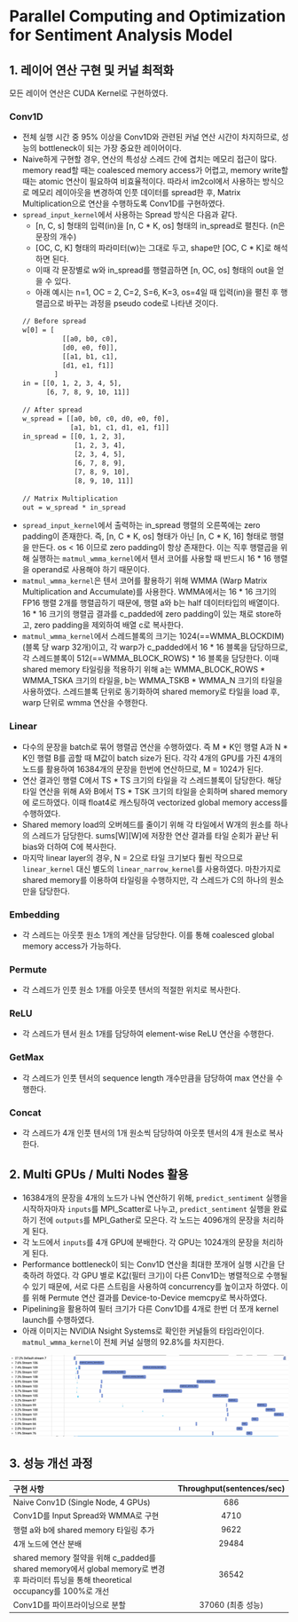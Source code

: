 # Parallel Computing and Optimization for Sentiment Analysis Model

## 1. 레이어 연산 구현 및 커널 최적화
모든 레이어 연산은 CUDA Kernel로 구현하였다.   
### Conv1D
- 전체 실행 시간 중 95% 이상을 Conv1D와 관련된 커널 연산 시간이 차지하므로, 성능의 bottleneck이 되는 가장 중요한 레이어이다.
- Naive하게 구현할 경우, 연산의 특성상 스레드 간에 겹치는 메모리 접근이 많다. memory read할 때는 coalesced memory access가 어렵고, memory write할 때는 atomic 연산이 필요하여 비효율적이다. 따라서 im2col에서 사용하는 방식으로 메모리 레이아웃을 변경하여 인풋 데이터를 spread한 후, Matrix Multiplication으로 연산을 수행하도록 Conv1D를 구현하였다.
- `spread_input_kernel`에서 사용하는 Spread 방식은 다음과 같다. 
  - [n, C, s] 형태의 입력(in)을 [n, C * K, os] 형태의 in_spread로 펼친다. (n은 문장의 개수)
  - [OC, C, K] 형태의 파라미터(w)는 그대로 두고, shape만 [OC, C * K]로 해석하면 된다.
  - 이때 각 문장별로 w와 in_spread를 행렬곱하면 [n, OC, os] 형태의 out을 얻을 수 있다. 
  - 아래 예시는 n=1, OC = 2, C=2, S=6, K=3, os=4일 때 입력(in)을 펼친 후 행렬곱으로 바꾸는 과정을 pseudo code로 나타낸 것이다.
  ```
  // Before spread
  w[0] = [
            [[a0, b0, c0],
            [d0, e0, f0]],
            [[a1, b1, c1],
            [d1, e1, f1]]
          ]
  in = [[0, 1, 2, 3, 4, 5],
        [6, 7, 8, 9, 10, 11]]

  // After spread
  w_spread = [[a0, b0, c0, d0, e0, f0],
              [a1, b1, c1, d1, e1, f1]]
  in_spread = [[0, 1, 2, 3],
               [1, 2, 3, 4],
               [2, 3, 4, 5],
               [6, 7, 8, 9],
               [7, 8, 9, 10],
               [8, 9, 10, 11]]

  // Matrix Multiplication
  out = w_spread * in_spread
  ```
- `spread_input_kernel`에서 출력하는 in_spread 행렬의 오른쪽에는 zero padding이 존재한다. 즉, [n, C * K, os] 형태가 아닌 [n, C * K, 16] 형태로 행렬을 만든다. os < 16 이므로 zero padding이 항상 존재한다. 이는 직후 행렬곱을 위해 실행하는 `matmul_wmma_kernel`에서 텐서 코어를 사용할 때 반드시 16 * 16 행렬을 operand로 사용해야 하기 때문이다.
- `matmul_wmma_kernel`은 텐서 코어를 활용하기 위해 WMMA (Warp Matrix Multiplication and Accumulate)를 사용한다. WMMA에서는 16 * 16 크기의 FP16 행렬 2개를 행렬곱하기 때문에, 행렬 a와 b는 half 데이터타입의 배열이다. 16 * 16 크기의 행렬곱 결과를 c_padded에 zero padding이 있는 채로 store하고, zero padding을 제외하여 배열 c로 복사한다. 
- `matmul_wmma_kernel`에서 스레드블록의 크기는 1024(==WMMA_BLOCKDIM) (블록 당 warp 32개)이고, 각 warp가 c_padded에서 16 * 16 블록을 담당하므로, 각 스레드블록이 512(==WMMA_BLOCK_ROWS) * 16 블록을 담당한다. 이때 shared memory 타일링을 적용하기 위해 a는 WMMA_BLOCK_ROWS * WMMA_TSKA 크기의 타일을, b는 WMMA_TSKB * WMMA_N 크기의 타일을 사용하였다. 스레드블록 단위로 동기화하여 shared memory로 타일을 load 후, warp 단위로 wmma 연산을 수행한다. 

### Linear
- 다수의 문장을 batch로 묶어 행렬곱 연산을 수행하였다. 즉 M * K인 행렬 A과 N * K인 행렬 B를 곱할 때 M값이 batch size가 된다. 각각 4개의 GPU를 가진 4개의 노드를 활용하여 16384개의 문장을 한번에 연산하므로, M = 1024가 된다. 
- 연산 결과인 행렬 C에서 TS * TS 크기의 타일을 각 스레드블록이 담당한다. 해당 타일 연산을 위해 A와 B에서 TS * TSK 크기의 타일을 순회하며 shared memory에 로드하였다. 이때 float4로 캐스팅하여 vectorized global memory access를 수행하였다.
- Shared memory load의 오버헤드를 줄이기 위해 각 타일에서 W개의 원소를 하나의 스레드가 담당한다. sums[W][W]에 저장한 연산 결과를 타일 순회가 끝난 뒤 bias와 더하여 C에 복사한다.
- 마지막 linear layer의 경우, N = 2으로 타일 크기보다 훨씬 작으므로 `linear_kernel` 대신 별도의 `linear_narrow_kernel`를 사용하였다. 마찬가지로 shared memory를 이용하여 타일링을 수행하지만, 각 스레드가 C의 하나의 원소만을 담당한다.
### Embedding
- 각 스레드는 아웃풋 원소 1개의 계산을 담당한다. 이를 통해 coalesced global memory access가 가능하다.
### Permute
- 각 스레드가 인풋 원소 1개를 아웃풋 텐서의 적절한 위치로 복사한다.
### ReLU
- 각 스레드가 텐서 원소 1개를 담당하여 element-wise ReLU 연산을 수행한다.
### GetMax
- 각 스레드가 인풋 텐서의 sequence length 개수만큼을 담당하여 max 연산을 수행한다.

<div style="page-break-after: always;"></div>

### Concat
- 각 스레드가 4개 인풋 텐서의 1개 원소씩 담당하여 아웃풋 텐서의 4개 원소로 복사한다.

## 2. Multi GPUs / Multi Nodes 활용
- 16384개의 문장을 4개의 노드가 나눠 연산하기 위해, `predict_sentiment` 실행을 시작하자마자 `inputs`를 MPI_Scatter로 나누고, `predict_sentiment` 실행을 완료하기 전에 `outputs`를 MPI_Gather로 모은다. 각 노드는 4096개의 문장을 처리하게 된다.
- 각 노드에서 `inputs`를 4개 GPU에 분배한다. 각 GPU는 1024개의 문장을 처리하게 된다.
- Performance bottleneck이 되는 Conv1D 연산을 최대한 쪼개어 실행 시간을 단축하려 하였다. 각 GPU 별로 K값(필터 크기)이 다른 Conv1D는 병렬적으로 수행될 수 있기 때문에, 서로 다른 스트림을 사용하여 concurrency를 높이고자 하였다. 이를 위해 Permute 연산 결과를 Device-to-Device memcpy로 복사하였다.
- Pipelining을 활용하여 필터 크기가 다른 Conv1D를 4개로 한번 더 쪼개 kernel launch를 수행하였다.
- 아래 이미지는 NVIDIA Nsight Systems로 확인한 커널들의 타임라인이다. `matmul_wmma_kernel`이 전체 커널 실행의 92.8%를 차지한다.

![result](./nsys-final-timeline.png)

## 3. 성능 개선 과정
|구현 사항|Throughput(sentences/sec)|
|:-|:-:|
|Naive Conv1D (Single Node, 4 GPUs)|686|
|Conv1D를 Input Spread와 WMMA로 구현|4710|
|행렬 a와 b에 shared memory 타일링 추가|9622|
|4개 노드에 연산 분배|29484|
|shared memory 절약을 위해 c_padded를 shared memory에서 global memory로 변경 후 파라미터 튜닝을 통해 theoretical occupancy를 100%로 개선|36542|
|Conv1D를 파이프라이닝으로 분할|37060 (최종 성능)|
